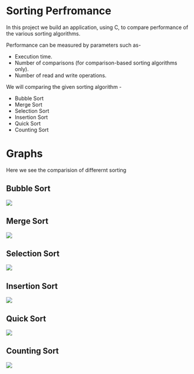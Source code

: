 # Sorting Perfromance
  In this project we build an application, using C, to compare performance of the various sorting algorithms.

Performance can be measured by parameters such as-
- Execution time.
- Number of comparisons (for comparison-based sorting algorithms only).
- Number of read and write operations.

We will comparing the given sorting algorithm -

- Bubble Sort
- Merge Sort
- Selection Sort
- Insertion Sort
- Quick Sort
- Counting Sort

# Graphs 
Here we see the comparision of differernt sorting

## Bubble Sort
![](src/Bubble.png)

## Merge Sort
![](src/Merge.png)

## Selection Sort
![](src/Selection.png)

## Insertion Sort
![](src/Insertion.png)

## Quick Sort
![](src/Quick.png)

## Counting Sort
![](src/Counting.png)